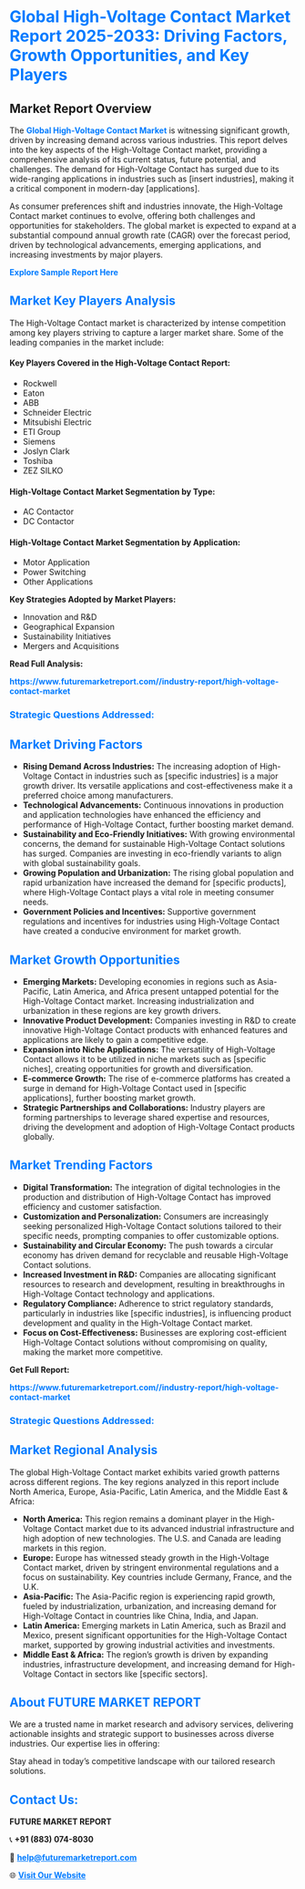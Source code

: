 <h1 style="color: #007BFF;">Global High-Voltage Contact Market Report 2025-2033: Driving Factors, Growth Opportunities, and Key Players</h1>

<section id="overview">
<h2>Market Report Overview</h2>
<p>The <a href="https://www.futuremarketreport.com//industry-report/high-voltage-contact-market" style="color: #007BFF; text-decoration: none;"><strong>Global High-Voltage Contact Market</strong></a> is witnessing significant growth, driven by increasing demand across various industries. This report delves into the key aspects of the High-Voltage Contact market, providing a comprehensive analysis of its current status, future potential, and challenges. The demand for High-Voltage Contact has surged due to its wide-ranging applications in industries such as [insert industries], making it a critical component in modern-day [applications].</p>
<p>As consumer preferences shift and industries innovate, the High-Voltage Contact market continues to evolve, offering both challenges and opportunities for stakeholders. The global market is expected to expand at a substantial compound annual growth rate (CAGR) over the forecast period, driven by technological advancements, emerging applications, and increasing investments by major players.</p>
</section>

<section id="overview">
<p><a href="https://www.futuremarketreport.com//request-sample/reportId=90579" style="color: #007BFF; text-decoration: none;"><strong>Explore Sample Report Here</strong></a></p>
</section>

<section id="key-players">
<h2 style="color: #007BFF;">Market Key Players Analysis</h2>
<p>The High-Voltage Contact market is characterized by intense competition among key players striving to capture a larger market share. Some of the leading companies in the market include:</p>
<h4>Key Players Covered in the High-Voltage Contact Report:</h4>
<ul><li>Rockwell</li><li>Eaton</li><li>ABB</li><li>Schneider Electric</li><li>Mitsubishi Electric</li><li>ETI Group</li><li>Siemens</li><li>Joslyn Clark</li><li>Toshiba</li><li>ZEZ SILKO</li></ul>
<h4>High-Voltage Contact Market Segmentation by Type:</h4>
<ul><li>AC Contactor</li><li>DC Contactor</li></ul>

<h4>High-Voltage Contact Market Segmentation by Application:</h4>
<ul><li>Motor Application</li><li>Power Switching</li><li>Other Applications</li></ul>
<p><strong>Key Strategies Adopted by Market Players:</strong></p>
<ul>
<li>Innovation and R&D</li>
<li>Geographical Expansion</li>
<li>Sustainability Initiatives</li>
<li>Mergers and Acquisitions</li>
</ul>
</section>

<section>
<p><strong>Read Full Analysis: </strong></p><a href="https://www.futuremarketreport.com//industry-report/high-voltage-contact-market" style="color: #007BFF; text-decoration: none;"><strong>https://www.futuremarketreport.com//industry-report/high-voltage-contact-market</strong></a>
<h3 style="color: #007BFF;">Strategic Questions Addressed:</h3>
</section>

<section id="driving-factors">
<h2 style="color: #007BFF;">Market Driving Factors</h2>
<ul>
<li><strong>Rising Demand Across Industries:</strong> The increasing adoption of High-Voltage Contact in industries such as [specific industries] is a major growth driver. Its versatile applications and cost-effectiveness make it a preferred choice among manufacturers.</li>
<li><strong>Technological Advancements:</strong> Continuous innovations in production and application technologies have enhanced the efficiency and performance of High-Voltage Contact, further boosting market demand.</li>
<li><strong>Sustainability and Eco-Friendly Initiatives:</strong> With growing environmental concerns, the demand for sustainable High-Voltage Contact solutions has surged. Companies are investing in eco-friendly variants to align with global sustainability goals.</li>
<li><strong>Growing Population and Urbanization:</strong> The rising global population and rapid urbanization have increased the demand for [specific products], where High-Voltage Contact plays a vital role in meeting consumer needs.</li>
<li><strong>Government Policies and Incentives:</strong> Supportive government regulations and incentives for industries using High-Voltage Contact have created a conducive environment for market growth.</li>
</ul>
</section>

<section id="growth-opportunities">
<h2 style="color: #007BFF;">Market Growth Opportunities</h2>
<ul>
<li><strong>Emerging Markets:</strong> Developing economies in regions such as Asia-Pacific, Latin America, and Africa present untapped potential for the High-Voltage Contact market. Increasing industrialization and urbanization in these regions are key growth drivers.</li>
<li><strong>Innovative Product Development:</strong> Companies investing in R&D to create innovative High-Voltage Contact products with enhanced features and applications are likely to gain a competitive edge.</li>
<li><strong>Expansion into Niche Applications:</strong> The versatility of High-Voltage Contact allows it to be utilized in niche markets such as [specific niches], creating opportunities for growth and diversification.</li>
<li><strong>E-commerce Growth:</strong> The rise of e-commerce platforms has created a surge in demand for High-Voltage Contact used in [specific applications], further boosting market growth.</li>
<li><strong>Strategic Partnerships and Collaborations:</strong> Industry players are forming partnerships to leverage shared expertise and resources, driving the development and adoption of High-Voltage Contact products globally.</li>
</ul>
</section>

<section id="trending-factors">
<h2 style="color: #007BFF;">Market Trending Factors</h2>
<ul>
<li><strong>Digital Transformation:</strong> The integration of digital technologies in the production and distribution of High-Voltage Contact has improved efficiency and customer satisfaction.</li>
<li><strong>Customization and Personalization:</strong> Consumers are increasingly seeking personalized High-Voltage Contact solutions tailored to their specific needs, prompting companies to offer customizable options.</li>
<li><strong>Sustainability and Circular Economy:</strong> The push towards a circular economy has driven demand for recyclable and reusable High-Voltage Contact solutions.</li>
<li><strong>Increased Investment in R&D:</strong> Companies are allocating significant resources to research and development, resulting in breakthroughs in High-Voltage Contact technology and applications.</li>
<li><strong>Regulatory Compliance:</strong> Adherence to strict regulatory standards, particularly in industries like [specific industries], is influencing product development and quality in the High-Voltage Contact market.</li>
<li><strong>Focus on Cost-Effectiveness:</strong> Businesses are exploring cost-efficient High-Voltage Contact solutions without compromising on quality, making the market more competitive.</li>
</ul>
</section>

<section>
<p><strong>Get Full Report: </strong></p><a href="https://www.futuremarketreport.com//industry-report/high-voltage-contact-market" style="color: #007BFF; text-decoration: none;"><strong>https://www.futuremarketreport.com//industry-report/high-voltage-contact-market</strong></a>
<h3 style="color: #007BFF;">Strategic Questions Addressed:</h3>
</section>


<section id="regional-analysis">
<h2 style="color: #007BFF;">Market Regional Analysis</h2>
<p>The global High-Voltage Contact market exhibits varied growth patterns across different regions. The key regions analyzed in this report include North America, Europe, Asia-Pacific, Latin America, and the Middle East & Africa:</p>
<ul>
<li><strong>North America:</strong> This region remains a dominant player in the High-Voltage Contact market due to its advanced industrial infrastructure and high adoption of new technologies. The U.S. and Canada are leading markets in this region.</li>
<li><strong>Europe:</strong> Europe has witnessed steady growth in the High-Voltage Contact market, driven by stringent environmental regulations and a focus on sustainability. Key countries include Germany, France, and the U.K.</li>
<li><strong>Asia-Pacific:</strong> The Asia-Pacific region is experiencing rapid growth, fueled by industrialization, urbanization, and increasing demand for High-Voltage Contact in countries like China, India, and Japan.</li>
<li><strong>Latin America:</strong> Emerging markets in Latin America, such as Brazil and Mexico, present significant opportunities for the High-Voltage Contact market, supported by growing industrial activities and investments.</li>
<li><strong>Middle East & Africa:</strong> The region’s growth is driven by expanding industries, infrastructure development, and increasing demand for High-Voltage Contact in sectors like [specific sectors].</li>
</ul>
</section>

<footer>
<h2 style="color: #007BFF;">About FUTURE MARKET REPORT</h2>
<p>We are a trusted name in market research and advisory services, delivering actionable insights and strategic support to businesses across diverse industries. Our expertise lies in offering:</p>

<p>Stay ahead in today’s competitive landscape with our tailored research solutions.</p>

<h2 style="color: #007BFF;">Contact Us:</h2>
<p><strong>FUTURE MARKET REPORT</strong></p>
<p>📞 <strong>+91 (883) 074-8030</strong></p>
<p>📧 <strong><a href="mailto:help@futuremarketreport.com" style="color: #007BFF;">help@futuremarketreport.com</a></strong></p>
<p>🌐 <strong><a href="https://www.futuremarketreport.com/" style="color: #007BFF;">Visit Our Website</a></strong></p>
</footer>